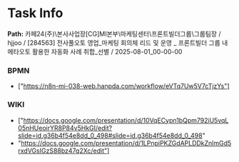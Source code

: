 # Task Info

**Path:** 카페24(주)\본사사업장\[CG]MI본부\마케팅센터\프론트빌더그룹\그룹팀장 / hjjoo / [284563] 전사풀오토 영업_마케팅 회의체 리드 및 운영 _ 프론트빌더 그룹 내 메타오토 활용한 자동화 사례 취합_선별 / 2025-08-01_00-00-00

### BPMN
- ["https://n8n-mi-038-web.hanpda.com/workflow/eVTq7Uw5V7cTjzYs"]

### WIKI
- ["https://docs.google.com/presentation/d/10VqECypn1bQpm792iU5vqL05nHUeoirYR8P84v5HkGI/edit?slide=id.g36b4f54e8dd_0_498#slide=id.g36b4f54e8dd_0_498"
- "https://docs.google.com/presentation/d/1LPnpiPKZGdAPLDDkZnlmGd5rxdVGsIGzS88bz47q2Xc/edit"]

